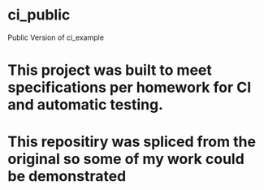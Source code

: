 # ci_public
Public Version of ci_example

# This project was built to meet specifications per homework for CI and automatic testing.
# This repositiry was spliced from the original so some of my work could be demonstrated